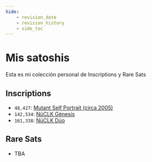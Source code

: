 ```yaml
---
hide:
    - revision_date
    - revision_history
    - side_toc
---
```


# Mis satoshis

Esta es mi colección personal de Inscriptions y Rare Sats


## Inscriptions

- `48,427`: [Mutant Self Portrait (circa 2005)](https://ordinals.com/inscription/6ad77e1d30ec4d426f6a42dfc193a792a86e54d1f4a56eff2e9079d161e41afei0)
- `142,534`: [NüCLK Génesis](https://ordinals.com/inscription/51abe725c99df7b6f6571d4198946ff569f0487223410752c37dd73892d6d921i0)
- `161,338`: [NüCLK Dúo](https://ordinals.com/inscription/d0bbe243c0978237283cd40875ce7ed2166e1acd91800dbd112bd656ae6a6c22i0)

## Rare Sats

- TBA